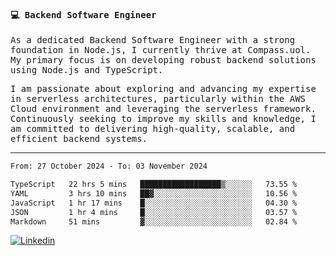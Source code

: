 
<samp>
  
#### 💻 Backend Software Engineer

As a dedicated Backend Software Engineer with a strong foundation in Node.js, I currently thrive at Compass.uol. My primary focus is on developing robust backend solutions using Node.js and TypeScript.

I am passionate about exploring and advancing my expertise in serverless architectures, particularly within the AWS Cloud environment and leveraging the serverless framework. Continuously seeking to improve my skills and knowledge, I am committed to delivering high-quality, scalable, and efficient backend systems.

---

<!--START_SECTION:waka-->

```txt
From: 27 October 2024 - To: 03 November 2024

TypeScript   22 hrs 5 mins   ██████████████████▒░░░░░░   73.55 %
YAML         3 hrs 10 mins   ██▓░░░░░░░░░░░░░░░░░░░░░░   10.56 %
JavaScript   1 hr 17 mins    █░░░░░░░░░░░░░░░░░░░░░░░░   04.30 %
JSON         1 hr 4 mins     █░░░░░░░░░░░░░░░░░░░░░░░░   03.57 %
Markdown     51 mins         ▓░░░░░░░░░░░░░░░░░░░░░░░░   02.84 %
```

<!--END_SECTION:waka-->
  
</samp>

[![Linkedin](https://img.shields.io/badge/-Mateus%20Garcia-c080ff?style=flat-square&logo=Linkedin&logoColor=white&link=https://www.linkedin.com/in/mpgxc)](https://www.linkedin.com/in/mateusogarcia) 
